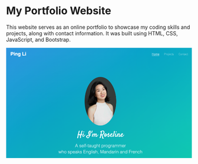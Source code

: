 # My Portfolio Website #

<p>This website serves as an online portfolio to showcase my coding skills and projects, along with contact information. It was built using HTML, CSS, JavaScript, and Bootstrap.</p> 

<img src="./images/portfolio.png" alt="portfolio" height="300" width="550" />
